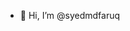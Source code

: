 - 👋 Hi, I’m @syedmdfaruq
<!---
syedmdfaruq/syedmdfaruq is a ✨ special ✨ repository because its `README.md` (this file) appears on your GitHub profile.
You can click the Preview link to take a look at your changes.
--->
